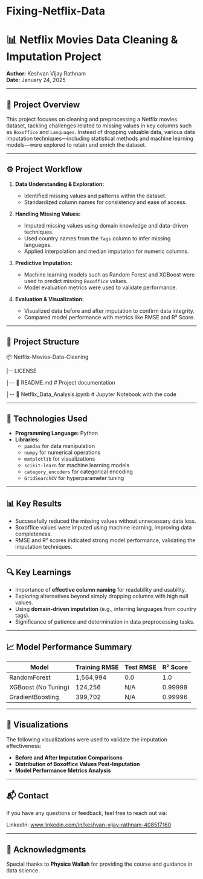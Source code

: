 # Fixing-Netflix-Data
# 📊 Netflix Movies Data Cleaning & Imputation Project

**Author:** Keshvan Vijay Rathnam  
**Date:** January 24, 2025  

---

## 📝 Project Overview  

This project focuses on cleaning and preprocessing a Netflix movies dataset, tackling challenges related to missing values in key columns such as `Boxoffice` and `Languages`. Instead of dropping valuable data, various data imputation techniques—including statistical methods and machine learning models—were explored to retain and enrich the dataset.  

---

## ⚙️ Project Workflow  

1. **Data Understanding & Exploration:**  
   - Identified missing values and patterns within the dataset.  
   - Standardized column names for consistency and ease of access.  

2. **Handling Missing Values:**  
   - Imputed missing values using domain knowledge and data-driven techniques.  
   - Used country names from the `Tags` column to infer missing languages.  
   - Applied interpolation and median imputation for numeric columns.  

3. **Predictive Imputation:**  
   - Machine learning models such as Random Forest and XGBoost were used to predict missing `Boxoffice` values.  
   - Model evaluation metrics were used to validate performance.  

4. **Evaluation & Visualization:**  
   - Visualized data before and after imputation to confirm data integrity.  
   - Compared model performance with metrics like RMSE and R² Score.  

---

## 📂 Project Structure  

📦 Netflix-Movies-Data-Cleaning

|-- LICENSE

│-- 📄 README.md # Project documentation

│-- 📄 Netflix_Data_Analysis.ipynb # Jupyter Notebook with the code

---

## 🚀 Technologies Used  

- **Programming Language:** Python  
- **Libraries:**  
  - `pandas` for data manipulation  
  - `numpy` for numerical operations  
  - `matplotlib` for visualizations  
  - `scikit-learn` for machine learning models  
  - `category_encoders` for categorical encoding  
  - `GridSearchCV` for hyperparameter tuning  

---

## 📊 Key Results  

- Successfully reduced the missing values without unnecessary data loss.  
- Boxoffice values were imputed using machine learning, improving data completeness.  
- RMSE and R² scores indicated strong model performance, validating the imputation techniques.  

---

## 🔍 Key Learnings  

- Importance of **effective column naming** for readability and usability.  
- Exploring alternatives beyond simply dropping columns with high null values.  
- Using **domain-driven imputation** (e.g., inferring languages from country tags).  
- Significance of patience and determination in data preprocessing tasks.  

---

## 📈 Model Performance Summary  

| Model            | Training RMSE | Test RMSE | R² Score       |  
|------------------|--------------|-----------|----------------|  
| RandomForest     | 1,564,994     | 0.0       | 1.0            |  
| XGBoost (No Tuning) | 124,256       | N/A       | 0.99999         |  
| GradientBoosting | 399,702       | N/A       | 0.99996         |  

---

## 📸 Visualizations  

The following visualizations were used to validate the imputation effectiveness:

- **Before and After Imputation Comparisons**  
- **Distribution of Boxoffice Values Post-Imputation**  
- **Model Performance Metrics Analysis**  

---

## 📬 Contact

If you have any questions or feedback, feel free to reach out via:

LinkedIn: www.linkedin.com/in/keshvan-vijay-rathnam-408517160

---

## 🔖 Acknowledgments
Special thanks to **Physics Wallah** for providing the course and guidance in data science.

